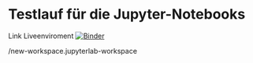 # Testlauf für die Jupyter-Notebooks

Link Liveenviroment  [![Binder](https://mybinder.org/badge_logo.svg)](https://mybinder.org/v2/gh/hebosse/new-workspace.jupyterlab-workspace)

/new-workspace.jupyterlab-workspace
